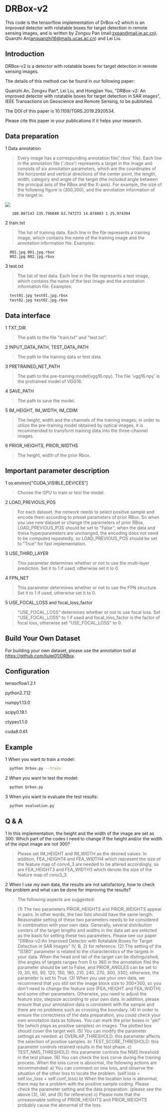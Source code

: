 DRBox-v2
==
This code is the tensorflow implementation of DrBox-v2 which is an improved detector with rotatable boxes for target detection in remote sensing images, and is written by Zongxu Pan (mail:zxpan@mail.ie.ac.cn), Quanzhi An(anquanzhi16@mails.ucas.ac.cn) and Lei Liu.

Introduction
--
DRBox-v2 is a detector with rotatable boxes for target detection in remote sensing images.

The details of this method can be found in our following paper:

Quanzhi An, Zongxu Pan*, Lei Liu, and Hongjian You, "DRBox-v2: An improved detector with rotatable boxes for target detection in SAR images", IEEE Transactions on Geoscience and Remote Sensing, to be published.

The DOI of this paper is 10.1109/TGRS.2019.2920534.

Please cite this paper in your publications if it helps your research.


Data preparation
--
1 Data annotation

   >Every image has a corresponding annotation file('.rbox' file). Each line in the annotation file ('.rbox') represents a target in the image and consists of six annotation parameters, which are the coordinates of the horizontal and vertical directions of the center point, the length, width, category and angle of the target (the included angle between the principal axis of the RBox and the X-axis).
   >For example, the size of the following figure is (300,300), and the annotation information of the target is:
   
   ![](https://github.com/ZongxuPan/DrBox-v2-tensorflow/blob/master/figure1.png)
   
```
   180.087143 235.796040 63.747273 14.874003 1 25.974394
```

2 train.txt

   >The list of training data. Each line in the file represents a training image, which contains the name of the training image and the annotation information file.
   Examples:
```Bash
  001.jpg 001.jpg.rbox
  002.jpg 002.jpg.rbox
```

3 test.txt
   >The list of test data. Each line in the file represents a test image, which contains the name of the test image and the annotation information file.
   Examples:
```Bash
  test01.jpg test01.jpg.rbox
  test02.jpg test02.jpg.rbox
```

Data interface
--
1 TXT_DIR

  >The path to the file "train.txt" and "test.txt".

2 INPUT_DATA_PATH, TEST_DATA_PATH

  >The path to the training data or test data.

3 PRETRAINED_NET_PATH

  >The path to the pre-training model(vgg16.npy).
  The file 'vgg16.npy' is the pretrained model of VGG16.

4 SAVE_PATH

  >The path to save the model.

5 IM_HEIGHT, IM_WIDTH, IM_CDIM

  >The height, width and the channels of the training images; in order to utilize the pre-training model obtained by optical images, it is recommended to transform training data into the three-channel images.  

6 PRIOR_HEIGHTS, PRIOR_WIDTHS

  >The height, width of the prior Rbox.

Important parameter description
--
1 os.environ["CUDA_VISIBLE_DEVICES"]
  > Choose the GPU to train or test the model.

2 LOAD_PREVIOUS_POS
  > For each dataset, the network needs to select positive sample and encode them according to preset parameters of prior RBox. So when you use new dataset or change the parameters of prior RBox, LOAD_PREVIOUS_POS should be set to "False"; when the data and these hyperparameters are unchanged, the encoding does not need to be computed repeatedly, so LOAD_PREVIOUS_POS should be set to "True" for fast implementation.

3 USE_THIRD_LAYER
   > This parameter determines whether or not to use the multi-layer prediction. Set it to 1 if used, otherwise set it to 0.

4 FPN_NET
   > This parameter determines whether or not to use the FPN structure. Set it to 1 if used, otherwise set it to 0.

5 USE_FOCAL_LOSS and focal_loss_factor
   > "USE_FOCAL_LOSS" determines whether or not to use focal loss. Set "USE_FOCAL_LOSS" to 1 if used and focal_loss_factor is the factor of focal loss, otherwise set "USE_FOCAL_LOSS" to 0.

Build Your Own Dataset
--
For building your own dataset, please use the annotation tool at https://github.com/liulei01/DRBox.


Configuration
--
tensorflow1.2.1

python2.7.12

numpy1.13.0

scipy0.19.1

ctypes1.1.0

cuda8.0.61


Example
--
1 When you want to train a model:

```Bash
  python Drbox.py --train
```

2 When you want to test the model:

```Bash
  python Drbox.py
```

3 When you want to evaluate the test results:

```Bash
  python evaluation.py
```


Q & A
--
1 In this implementation, the height and the width of the image are set as 300. Which part of the codes I need to change if the height and/or the width of the input image are not 300?
  > Please set IM_HEIGHT and IM_WIDTH as the desired values. In addition, FEA_HEIGHT4 and FEA_WIDTH4 which represent the size of the feature map of conv4_3 are needed to be altered accordingly, so are FEA_HEIGHT3 and FEA_WIDTH3 which denote the size of the feature map of conv3_3.

2 When I use my own data, the results are not satisfactory, how to check the problem and what can be done for improving the results?
  > The following aspects are suggested:
  
  > (1) The two parameters PRIOR_HEIGHTS and PRIOR_WEIGHTS appear in pairs. In other words, the two lists should have the same length. Reasonable setting of these two parameters needs to be considered in combination with your own data. Generally, several distribution centers of the target lengths and widths in the data set are selected as the basis for setting these two parameters. Please see our paper "DRBox-v2:An Improved Detector with Rotatable Boxes for Target Detection in SAR Images" IV, B, 2) for reference.
  > (2) The setting of the "IS180" parameter is related to the characteristics of the targets in your data. When the head and tail of the target can be distinguished, (the angles of targets ranges from 0 to 360 in the annotation file) the parameter should be set to False, and PRIOR_ANGLES can be set to [0, 30, 60, 90, 120, 150, 180, 210, 240, 270, 300, 330]; otherwise, the parameter is set to True.
  > (3) When you use your own data, we recommend that you still set the image block size to 300×300, so you don't need to change the feature size (FEA_HEIGHT and FEA_WIDTH) and some other parameters. Otherwise, you need to adjust the feature size, stepsize according to your own data. In addition, please ensure that your annotation data is consistent with the sample and there are no problems such as crossing the boundary.
  > (4) In order to ensure the correctness of the data preparation, you could check your own annotation data as follows. You can mark the prior boxes in "pkl" file (which plays as positive samples) on images. The plotted box should cover the target well.
  > (5) You can modify the parameter settings as needed:
  >     a) OVERLAP_THRESHOLD: this parameter affects the selection of positive samples.
  >     b) TEST_SCORE_THRESHOLD: this parameter controls retained results in the test phase.
  >     c) TEST_NMS_THRESHOLD: this parameter controls the NMS threshold in the test phase.
  > (6) You can check the loss curve during the training process. When the loss curve is abnormal, the following actions are recommended:
  >     a) You can comment on one loss, and observe the situation of the other loss to locate the problem. (self.loss = self.loc_loss + self.conf_loss)
  >     b) When the location loss is abnormal, there may be a problem with the positive sample coding. Please check the parameter setting and the data preparation. (please see the above (3), (4), and (5) for reference)
  >     c) Please note that the unreasonable setting of PRIOR_HEIGHTS and PRIOR_WEIGHTS probably cause the abnormal of the loss.
  